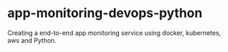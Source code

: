 # app-monitoring-devops-python
Creating a end-to-end app monitoring service using docker, kubernetes, aws and Python.
